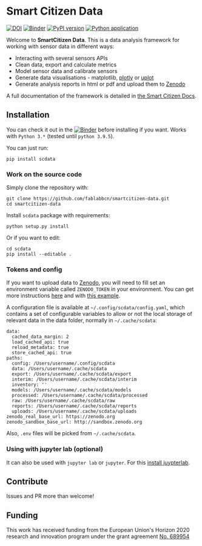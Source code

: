Smart Citizen Data
=======

[![DOI](https://zenodo.org/badge/97752018.svg)](https://zenodo.org/badge/latestdoi/97752018)
[![Binder](https://mybinder.org/badge_logo.svg)](https://mybinder.org/v2/gh/fablabbcn/smartcitizen-data-framework/master?filepath=%2Fexamples%2Fnotebooks)
[![PyPI version](https://badge.fury.io/py/scdata.svg)](https://badge.fury.io/py/scdata)
[![Python application](https://github.com/fablabbcn/smartcitizen-data/actions/workflows/python-app.yml/badge.svg)](https://github.com/fablabbcn/smartcitizen-data/actions/workflows/python-app.yml)

Welcome to **SmartCitizen Data**. This is a data analysis framework for working with sensor data in different ways:

- Interacting with several sensors APIs
- Clean data, export and calculate metrics
- Model sensor data and calibrate sensors
- Generate data visualisations - matplotlib, [plotly](https://plotly.com/) or [uplot](https://leeoniya.github.io/uPlot)
- Generate analysis reports in html or pdf and upload them to [Zenodo](http://zenodo.org)

A full documentation of the framework is detailed in [the Smart Citizen Docs](https://docs.smartcitizen.me/Data/Data%20Analysis/).

## Installation

You can check it out in the [![Binder](https://mybinder.org/badge_logo.svg)](https://mybinder.org/v2/gh/fablabbcn/smartcitizen-data-framework/master?filepath=%2Fexamples%2Fnotebooks) before installing if you want. Works with `Python 3.*` (tested until `python 3.9.5`).

You can just run:

```
pip install scdata
```

### Work on the source code

Simply clone the repository with:

```
git clone https://github.com/fablabbcn/smartcitizen-data.git
cd smartcitizen-data
```

Install `scdata` package with requirements:

```
python setup.py install
```

Or if you want to edit:

```
cd scdata
pip install --editable .
```

### Tokens and config

If you want to upload data to [Zenodo](http://zenodo.org), you will need to fill set an environment variable called `ZENODO_TOKEN` in your environment. You can get more instructions [here](https://docs.smartcitizen.me/Guides/data/Upload%20data%20to%20zenodo/) and with [this example](https://github.com/fablabbcn/smartcitizen-data/blob/master/examples/notebooks/06_upload_to_zenodo.ipynb).

A configuration file is available at `~/.config/scdata/config.yaml`, which contains a set of configurable variables to allow or not the local storage of relevant data in the data folder, normally in `~/.cache/scdata`:

```
data:
  cached_data_margin: 2
  load_cached_api: true
  reload_metadata: true
  store_cached_api: true
paths:
  config: /Users/username/.config/scdata
  data: /Users/username/.cache/scdata
  export: /Users/username/.cache/scdata/export
  interim: /Users/username/.cache/scdata/interim
  inventory: ''
  models: /Users/username/.cache/scdata/models
  processed: /Users/username/.cache/scdata/processed
  raw: /Users/username/.cache/scdata/raw
  reports: /Users/username/.cache/scdata/reports
  uploads: /Users/username/.cache/scdata/uploads
zenodo_real_base_url: https://zenodo.org
zenodo_sandbox_base_url: http://sandbox.zenodo.org
```

Also, `.env` files will be picked from `~/.cache/scdata`.

### Using with jupyter lab (optional)

It can also be used with `jupyter lab` or `jupyter`. For this [install juypterlab](https://github.com/jupyterlab/jupyterlab).

## Contribute

Issues and PR more than welcome!

## Funding

This work has received funding from the European Union's Horizon 2020 research and innovation program under the grant agreement [No. 689954](https://cordis.europa.eu/project/rcn/202639_en.html)
